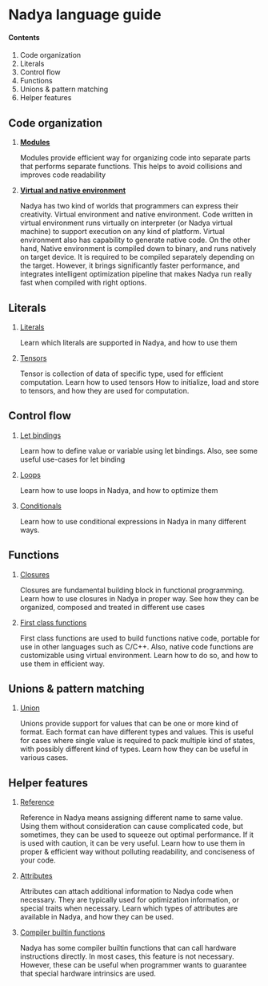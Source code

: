 # Nadya language guide

#### Contents
1. <a anchor="code-organization">Code organization</a>
2. <a anchor="literals">Literals</a>
3. <a anchor="control-flow">Control flow</a>
4. <a anchor="functions">Functions</a>
5. <a anchor="unions-pattern-matching">Unions & pattern matching</a>
6. <a anchor="helper-features">Helper features</a>

## Code organization
1. <a href="Modules.md">__Modules__</a>
   
    Modules provide efficient way for organizing code into separate parts that performs separate functions. This helps to avoid collisions and improves code readability
2. <a href="Virtual-and-Native-environment.md"> __Virtual and native environment__ </a>
    
    Nadya has two kind of worlds that programmers can express their creativity. Virtual environment and native environment. 
    Code written in virtual environment runs virtually on interpreter (or Nadya virtual machine) to support execution on any kind of platform.
    Virtual environment also has capability to generate native code.
    On the other hand, Native environment is compiled down to binary, and runs natively on target device. It is required to be compiled separately
    depending on the target. However, it brings significantly faster performance, and integrates intelligent optimization pipeline that makes
    Nadya run really fast when compiled with right options.

## Literals
1. <a href="Literals.md">Literals</a>
    
    Learn which literals are supported in Nadya, and how to use them

2. <a href="Tensors.md">Tensors</a>
    
    Tensor is collection of data of specific type, used for efficient computation. Learn how to used tensors
    How to initialize, load and store to tensors, and how they are used for computation.

## Control flow
1. <a href="Let-bindings.md">Let bindings</a>

    Learn how to define value or variable using let bindings. Also, see some useful use-cases for let binding
    
2. <a href="Loops.md">Loops</a>

    Learn how to use loops in Nadya, and how to optimize them

3. <a href="Conditionals.md">Conditionals</a>

    Learn how to use conditional expressions in Nadya in many different ways.


## Functions
1. <a href="Closures.md">Closures</a>

    Closures are fundamental building block in functional programming. 
    Learn how to use closures in Nadya in proper way. See how they can be organized, composed and treated in different use cases 
2. <a href="First-class-functions.md">First class functions</a>
    
    First class functions are used to build functions native code, portable for use in other languages such as C/C++. 
    Also, native code functions are customizable using virtual environment. Learn how to do so, and how to use them in efficient way.

## Unions & pattern matching
1. <a href="Union.md">Union</a>

    Unions provide support for values that can be one or more kind of format. Each format can have different types and values.
    This is useful for cases where single value is required to pack multiple kind of states, with possibly different kind of types.
    Learn how they can be useful in various cases.

## Helper features
1. <a href="References.md">Reference</a>

    Reference in Nadya means assigning different name to same value. Using them without consideration can cause complicated code, but sometimes,
    they can be used to squeeze out optimal performance. If it is used with caution, it can be very useful. Learn how to use them in proper & efficient way
    without polluting readability, and conciseness of your code.

2. <a href="Attributes.md">Attributes</a>
    
    Attributes can attach additional information to Nadya code when necessary. They are typically used for optimization information, or special traits when necessary.
    Learn which types of attributes are available in Nadya, and how they can be used.

3. <a href="Compiler-builtins.md">Compiler builtin functions</a>
    
    Nadya has some compiler builtin functions that can call hardware instructions directly. In most cases, this feature is not necessary. However, these can be useful when
    programmer wants to guarantee that special hardware intrinsics are used.
